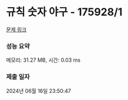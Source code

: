 # 규칙 숫자 야구 - 175928/1 

[문제 링크](https://level.goorm.io/exam/175928/%EA%B7%9C%EC%B9%99-%EC%88%AB%EC%9E%90-%EC%95%BC%EA%B5%AC/quiz/1) 

### 성능 요약

메모리: 31.27 MB, 시간: 0.03 ms

### 제출 일자

2024년 06월 16일 23:50:47

